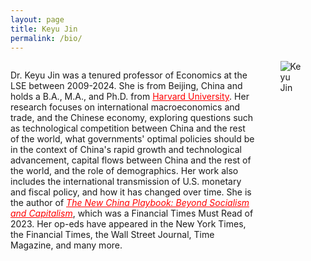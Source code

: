 ```yaml
---
layout: page
title: Keyu Jin
permalink: /bio/
---
```


<!-- Begin container for text and image layout -->
<div style="display: flex; align-items: flex-start;">

  <!-- Left side: Text content -->
  <div style="flex: 1; padding-right: 20px;">
    <p>Dr. Keyu Jin was a tenured professor of Economics at the LSE between 2009-2024. She is from Beijing, China and holds a B.A., M.A., and Ph.D. from <a href="https://www.harvard.edu/" style="color:red;">Harvard University</a>. Her research focuses on international macroeconomics and trade, and the Chinese economy, exploring questions such as technological competition between China and the rest of the world, what governments' optimal policies should be in the context of China's rapid growth and technological advancement, capital flows between China and the rest of the world, and the role of demographics. Her work also includes the international transmission of U.S. monetary and fiscal policy, and how it has changed over time. She is the author of <a href="https://www.keyujin.co/the-new-china-playbook/" style="color:red; font-style: italic;">The New China Playbook: Beyond Socialism and Capitalism</a>, which was a Financial Times Must Read of 2023. Her op-eds have appeared in the New York Times, the Financial Times, the Wall Street Journal, Time Magazine, and many more.</p>
  </div>

  <!-- Right side: Image -->
  <div style="flex: 0 0 auto; padding-left: 20px;">
    <img src="{{ site.baseurl }}/images/11.jpg" alt="Keyu Jin" style="max-width: 50%; height: auto;">
  </div>

</div>
<!-- End container for text and image layout -->
